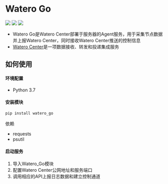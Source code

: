 # Watero Go

[![](https://img.shields.io/pypi/v/watero-go.svg)](https://pypi.org/project/watero-go/)
[![](https://img.shields.io/github/license/Qinnnnnn/Watero_Go.svg)](https://github.com/Qinnnnnn/Watero_Go/blob/master/LICENSE)
![](https://img.shields.io/badge/python-3.7-blue.svg)
* Watero Go是Watero Center部署于服务器的Agent服务，用于采集节点数据并上报Watero Center，同时接收Watero Center推送的控制信息
* [Watero Center](https://github.com/Qinnnnnn/Watero_Center)是一项数据接收、转发和投递集成服务

## 如何使用

#### 环境配置

* Python 3.7

#### 安装模块

```bash
pip install watero_go
```

依赖
* requests
* psutil

#### 启动服务

1. 导入Watero_Go模块
2. 配置Watero Center公网地址和服务端口
3. 调用相应的API上报日志数据和建立控制通道

